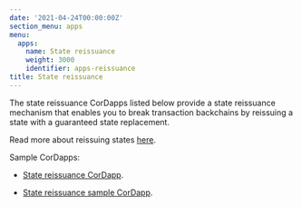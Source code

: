 ```yaml
---
date: '2021-04-24T00:00:00Z'
section_menu: apps
menu:
  apps:
    name: State reissuance
    weight: 3000
    identifier: apps-reissuance
title: State reissuance
---
```


The state reissuance CorDapps listed below provide a state reissuance mechanism that enables you to break transaction backchains by reissuing a state with a guaranteed state replacement.

Read more about reissuing states [here](../../../en/archived-docs/corda-os/4.8/reissuing-states.md).

Sample CorDapps:

* [State reissuance CorDapp](https://github.com/corda/reissue-cordapp).

* [State reissuance sample CorDapp](https://github.com/corda/reissue-sample-cordapp).
